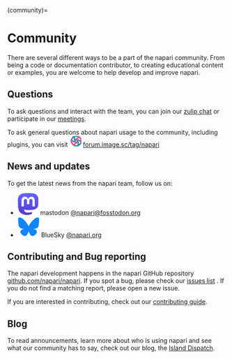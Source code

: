 (community)=
# Community

There are several different ways to be a part of the napari community. From
being a code or documentation contributor, to creating educational content or
examples, you are welcome to help develop and improve napari.

## Questions

To ask questions and interact with the team, you can join our
[zulip chat](https://napari.zulipchat.com/login/) or participate in our
[meetings](meeting-schedule).

To ask general questions about napari usage to the community, including plugins,
you can visit ![forum image.sc logo](../images/image_sc_logo.png) [forum.image.sc/tag/napari](https://forum.image.sc/tag/napari)

## News and updates

To get the latest news from the napari team, follow us on:

 * ![mastodon logo](../images/mastodon_logo.svg) mastodon [@napari@fosstodon.org](https://fosstodon.org/@napari)
 * ![bluesky logo](../images/Bluesky_Logo.svg) BlueSky [@napari.org](https://bsky.app/profile/napari.org)

## Contributing and Bug reporting

The napari development happens in the napari GitHub repository [github.com/napari/napari](https://github.com/napari/napari). 
If you spot a bug, please check our [issues list](https://github.com/napari/napari/issues) . If you 
do not find a matching report, please open a new issue. 

If you are interested in contributing, check out our
[contributing guide](napari-contributing).

## Blog
To read announcements, learn more about who is using napari and see what our
community has to say, check out our blog, the
[Island Dispatch](https://napari.org/island-dispatch).
